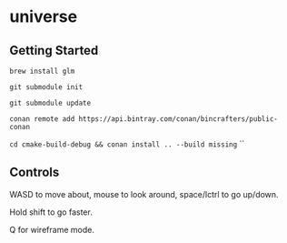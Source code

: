 # universe

## Getting Started
`brew install glm`

`git submodule init`

`git submodule update`

`conan remote add https://api.bintray.com/conan/bincrafters/public-conan`

`cd cmake-build-debug && conan install .. --build missing`
``
## Controls

WASD to move about, mouse to look around, space/lctrl to go up/down.

Hold shift to go faster.

Q for wireframe mode.
